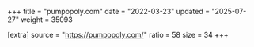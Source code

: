 +++
title = "pumpopoly.com"
date = "2022-03-23"
updated = "2025-07-27"
weight = 35093

[extra]
source = "https://pumpopoly.com/"
ratio = 58
size = 34
+++

